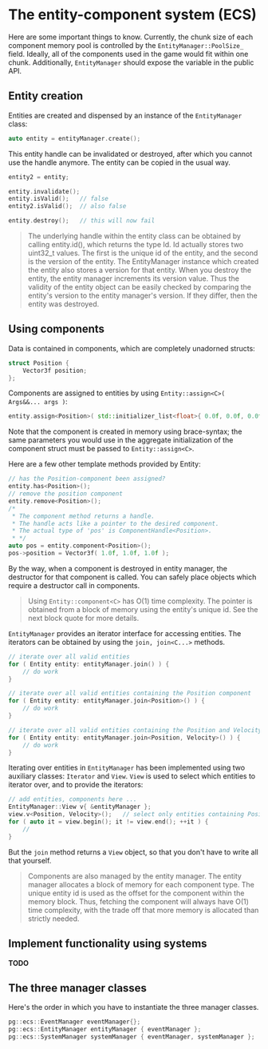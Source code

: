 # The entity-component system (ECS)

Here are some important things to know. Currently, the chunk size of each component memory pool is controlled by the `EntityManager::PoolSize_` field. Ideally, all of the components used in the game would fit within one chunk. Additionally, `EntityManager` should expose the variable in the public API.

## Entity creation

Entities are created and dispensed by an instance of the `EntityManager` class:

```cpp
auto entity = entityManager.create();
```

This entity handle can be invalidated or destroyed, after which you cannot use the handle anymore. The entity can be copied in the usual way.

```cpp
entity2 = entity;

entity.invalidate();
entity.isValid();   // false
entity2.isValid();  // also false

entity.destroy();   // this will now fail
```

> The underlying handle within the entity class can be obtained by calling entity.id(), which returns the type Id. Id actually stores two uint32_t values. The first is the unique id of the entity, and the second is the version of the entity. The EntityManager instance which created the entity also stores a version for that entity. When you destroy the entity, the entity manager increments its version value. Thus the validity of the entity object can be easily checked by comparing the entity's version to the entity manager's version. If they differ, then the entity was destroyed.

## Using components

Data is contained in components, which are completely unadorned structs:

```cpp
struct Position {
    Vector3f position;
};
```

Components are assigned to entities by using `Entity::assign<C>( Args&&... args )`:

```cpp
entity.assign<Position>( std::initializer_list<float>{ 0.0f, 0.0f, 0.0f } );
```

Note that the component is created in memory using brace-syntax; the same parameters you would use in the aggregate initialization of the component struct must be passed to `Entity::assign<C>`.

Here are a few other template methods provided by Entity:

```cpp
// has the Position-component been assigned?
entity.has<Position>();
// remove the position component
entity.remove<Position>();
/*
 * The component method returns a handle.
 * The handle acts like a pointer to the desired component.
 * The actual type of 'pos' is ComponentHandle<Position>.
 * */
auto pos = entity.component<Position>();
pos->position = Vector3f( 1.0f, 1.0f, 1.0f );
```

By the way, when a component is destroyed in entity manager, the destructor for that component is called. You can safely place objects which require a destructor call in components.

> Using `Entity::component<C>` has O(1) time complexity. The pointer is obtained from a block of memory using the entity's unique id. See the next block quote for more details.

`EntityManager` provides an iterator interface for accessing entities. The iterators can be obtained by using the `join, join<C...>` methods.

```cpp
// iterate over all valid entities
for ( Entity entity: entityManager.join() ) {
    // do work
}

// iterate over all valid entities containing the Position component
for ( Entity entity: entityManager.join<Position>() ) {
    // do work
}

// iterate over all valid entities containing the Position and Velocity component
for ( Entity entity: entityManager.join<Position, Velocity>() ) {
    // do work
}
```

Iterating over entities in `EntityManager` has been implemented using two auxiliary classes: `Iterator` and `View`. `View` is used to select which entities to iterator over, and to provide the iterators:

```cpp
// add entities, components here ...
EntityManager::View v{ &entityManager };
view.v<Position, Velocity>();   // select only entities containing Position and velocity
for ( auto it = view.begin(); it != view.end(); ++it ) {
    // 
}
```

But the `join` method returns a `View` object, so that you don't have to write all that yourself.

> Components are also managed by the entity manager. The entity manager allocates a block of memory for each component type. The unique entity id is used as the offset for the component within the memory block. Thus, fetching the component will always have O(1) time complexity, with the trade off that more memory is allocated than strictly needed.

## Implement functionality using systems

**TODO**

## The three manager classes

Here's the order in which you have to instantiate the three manager classes.

```cpp
pg::ecs::EventManager eventManager{};
pg::ecs::EntityManager entityManager { eventManager };
pg::ecs::SystemManager systemManager { eventManager, systemManager };
```
